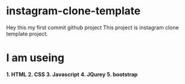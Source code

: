 # instagram-clone-template

Hey this my first commit github project This project is instagram clone template project.


# I am useing
**1. HTML**
**2. CSS**
**3. Javascript**
**4. JQurey**
**5. bootstrap**
